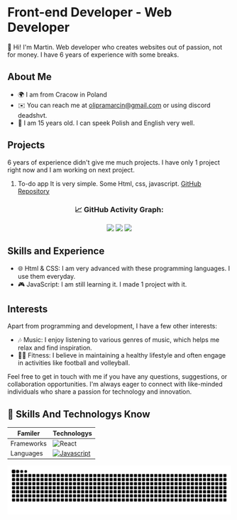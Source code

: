 # Front-end Developer - Web Developer

👋 Hi! I'm Martin. Web developer who creates websites out of passion, not for money. I have 6 years of experience with some breaks.

## About Me
- 🌍  I am from Cracow in Poland
- ✉️  You can reach me at [olipramarcin@gmail.com](mailto:olipramarcin@gmail.com) or using discord deadshvt.
- 🧠  I am 15 years old. I can speek Polish and English very well.

## Projects

6 years of experience didn't give me much projects. I have only 1 project right now and I am working on next project.

1. To-do app
It is very simple. Some Html, css, javascript. [GitHub Repository](https://github.com/olipramarcin/OlipraMarcin/Projects/To-do%20App)

<!--   GitHub stats graph -->
<div align="center">
   
### 📈 GitHub Activity Graph:

<img src="https://github-readme-streak-stats.herokuapp.com/?user=olipramarcin&theme=transparent" width="708px">
<img src="https://github-readme-stats.vercel.app/api?username=olipramarcin&show_icons=true&theme=transparent" width="400px"></img>
<img src="https://github-readme-stats.vercel.app/api/top-langs/?username=olipramarcin&theme=transparent&layout=compact" width="303px"></img>

</div>

## Skills and Experience

- 🌐 Html & CSS: I am very advanced with these programming languages. I use them everyday.
- 🎮 JavaScript: I am still learning it. I made 1 project with it.

## Interests

Apart from programming and development, I have a few other interests:

- 🎶 Music: I enjoy listening to various genres of music, which helps me relax and find inspiration.
- 🚴‍♂️ Fitness: I believe in maintaining a healthy lifestyle and often engage in activities like football and volleyball.

Feel free to get in touch with me if you have any questions, suggestions, or collaboration opportunities. I'm always eager to connect with like-minded individuals who share a passion for technology and innovation.


## 🚀 Skills And Technologys Know

| Familer  | Technologys |
| ---      | ---         |
| Frameworks       | <img src="https://raw.githubusercontent.com/danielcranney/readme-generator/main/public/icons/skills/react-colored.svg" width="36" height="36" alt="React" />  |
| Languages       | <a href="https://developer.mozilla.org/en-US/docs/Web/JavaScript" target="_blank" rel="noreferrer"><img src="https://raw.githubusercontent.com/danielcranney/readme-generator/main/public/icons/skills/javascript-colored.svg" width="36" height="36" alt="Javascript" /></a>

![](https://github.com/BEPb/BEPb/blob/output/github-contribution-grid-snake.svg)
